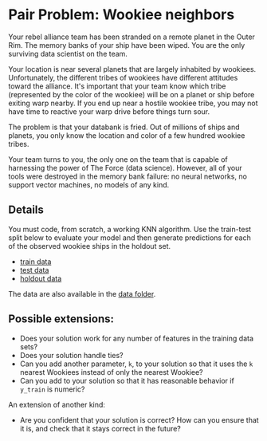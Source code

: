 # Pair Problem: Wookiee neighbors

Your rebel alliance team has been stranded on a remote planet in the Outer Rim. The memory banks of your ship have been wiped. You are the only surviving data scientist on the team.

Your location is near several planets that are largely inhabited by wookiees. Unfortunately, the different tribes of wookiees have different attitudes toward the alliance. It's important that your team know which tribe (represented by the color of the wookiee) will be on a planet or ship before exiting warp nearby. If you end up near a hostile wookiee tribe, you may not have time to reactive your warp drive before things turn sour.

The problem is that your databank is fried. Out of millions of ships and planets, you only know the location and color of a few hundred wookiee tribes.

Your team turns to you, the only one on the team that is capable of harnessing the power of The Force (data science). However, all of your tools were destroyed in the memory bank failure: no neural networks, no support vector machines, no models of any kind.

## Details

You must code, from scratch, a working KNN algorithm. Use the train-test split below to evaluate your model and then generate predictions for each of the observed wookiee ships in the holdout set.

- [train data](http://soph.info/metis/nyc18_ds15/wookiee-train.csv)
- [test data](http://soph.info/metis/nyc18_ds15/wookiee-test.csv)
- [holdout data](http://soph.info/metis/nyc18_ds15/wookiee-ho.csv)

The data are also available in the [data folder](./data/).

## Possible extensions:

 * Does your solution work for any number of features in the training data sets?
 * Does your solution handle ties?
 * Can you add another parameter, `k`, to your solution so that it uses the `k` nearest Wookiees instead of only the nearest Wookiee?
 * Can you add to your solution so that it has reasonable behavior if `y_train` is numeric?

An extension of another kind:

 * Are you confident that your solution is correct? How can you ensure that it is, and check that it stays correct in the future?
